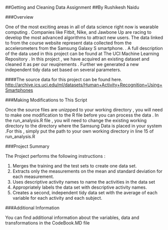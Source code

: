 ##Getting and Cleaning Data Assignment 
##By Rushikesh Naidu

###Overview

One of the most exciting areas in all of data science right now is wearable computing . Companies like Fitbit, Nike, and Jawbone Up are racing to develop the most advanced algorithms to attract new users. The data linked to from the course website represent data collected from the accelerometers from the Samsung Galaxy S smartphone. . A full description of the data used in this project can be found at The UCI Machine Learning Repository . In this project , we have acquired an existing dataset and cleaned it as per our reuqirements . Further we generated a new independent tidy data set based on several parameters.

####The source data for this project can be found here.
http://archive.ics.uci.edu/ml/datasets/Human+Activity+Recognition+Using+Smartphones


###Making Modifications to This Script

Once the source files are unizpped to your working directory , you will need to make one modification to the R file before you can process the data . In the run_analysis.R file , you will need to change the existing working directory to the directory where the Samsung Data is placed in your system .For this , simply put the path to your own working directory in line 15 of run_analysis.R

###Project Summary

The Project performs the following instructions : 

1. Merges the training and the test sets to create one data set. 
2. Extracts only the measurements on the mean and standard deviation for each measurement. 
3. Uses descriptive activity names to name the activities in the data set
4. Appropriately labels the data set with descriptive activity names. 
5. Creates a second, independent tidy data set with the average of each variable for each activity and each subject.

###Additional Information

You can find additional information about the variables, data and transformations in the CodeBook.MD file
